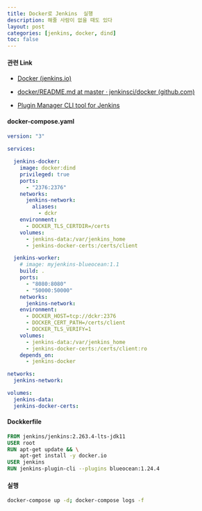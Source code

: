 ```yaml
---
title: Docker로 Jenkins  실행
description: 해줄 사람이 없을 때도 있다
layout: post
categories: [jenkins, docker, dind]
toc: false
---
```


#### 관련 Link

- [Docker (jenkins.io)](https://www.jenkins.io/doc/book/installing/docker/)

- [docker/README.md at master · jenkinsci/docker (github.com)](https://github.com/jenkinsci/docker/blob/master/README.md)
- [Plugin Manager CLI tool for Jenkins](https://github.com/jenkinsci/plugin-installation-manager-tool)

#### docker-compose.yaml

```yaml
version: "3"
  
services:

  jenkins-docker:
    image: docker:dind
    privileged: true
    ports:
      - "2376:2376"
    networks:
      jenkins-network:
        aliases: 
          - dckr
    environment:
      - DOCKER_TLS_CERTDIR=/certs
    volumes:
      - jenkins-data:/var/jenkins_home
      - jenkins-docker-certs:/certs/client

  jenkins-worker:
    # image: myjenkins-blueocean:1.1 
    build: .
    ports:
      - "8080:8080"
      - "50000:50000"
    networks:
      jenkins-network:
    environment:
      - DOCKER_HOST=tcp://dckr:2376
      - DOCKER_CERT_PATH=/certs/client
      - DOCKER_TLS_VERIFY=1
    volumes:
      - jenkins-data:/var/jenkins_home
      - jenkins-docker-certs:/certs/client:ro
    depends_on:
      - jenkins-docker

networks:
  jenkins-network:

volumes:
  jenkins-data:
  jenkins-docker-certs:
```

#### Dockkerfile

```dockerfile
FROM jenkins/jenkins:2.263.4-lts-jdk11
USER root
RUN apt-get update && \
    apt-get install -y docker.io
USER jenkins
RUN jenkins-plugin-cli --plugins blueocean:1.24.4
```

#### 실행

``` bash
docker-compose up -d; docker-compose logs -f
```